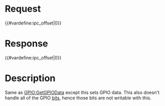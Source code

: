 # Request

{{#vardefine:ipc_offset\|0}}

# Response

{{#vardefine:ipc_offset\|0}}

# Description

Same as [GPIO:GetGPIOData](GPIO:GetGPIOData "wikilink") except this sets
GPIO data. This also doesn't handle all of the GPIO
[bits](GPIO_Services "wikilink"), hence those bits are not writable with
this.